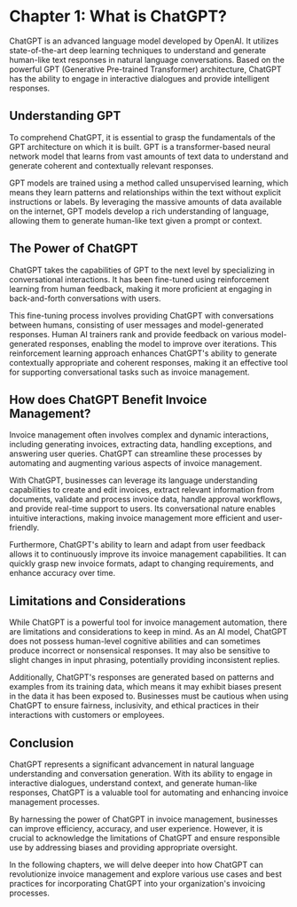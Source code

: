 Chapter 1: What is ChatGPT?
===========================

ChatGPT is an advanced language model developed by OpenAI. It utilizes state-of-the-art deep learning techniques to understand and generate human-like text responses in natural language conversations. Based on the powerful GPT (Generative Pre-trained Transformer) architecture, ChatGPT has the ability to engage in interactive dialogues and provide intelligent responses.

Understanding GPT
-----------------

To comprehend ChatGPT, it is essential to grasp the fundamentals of the GPT architecture on which it is built. GPT is a transformer-based neural network model that learns from vast amounts of text data to understand and generate coherent and contextually relevant responses.

GPT models are trained using a method called unsupervised learning, which means they learn patterns and relationships within the text without explicit instructions or labels. By leveraging the massive amounts of data available on the internet, GPT models develop a rich understanding of language, allowing them to generate human-like text given a prompt or context.

The Power of ChatGPT
--------------------

ChatGPT takes the capabilities of GPT to the next level by specializing in conversational interactions. It has been fine-tuned using reinforcement learning from human feedback, making it more proficient at engaging in back-and-forth conversations with users.

This fine-tuning process involves providing ChatGPT with conversations between humans, consisting of user messages and model-generated responses. Human AI trainers rank and provide feedback on various model-generated responses, enabling the model to improve over iterations. This reinforcement learning approach enhances ChatGPT's ability to generate contextually appropriate and coherent responses, making it an effective tool for supporting conversational tasks such as invoice management.

How does ChatGPT Benefit Invoice Management?
--------------------------------------------

Invoice management often involves complex and dynamic interactions, including generating invoices, extracting data, handling exceptions, and answering user queries. ChatGPT can streamline these processes by automating and augmenting various aspects of invoice management.

With ChatGPT, businesses can leverage its language understanding capabilities to create and edit invoices, extract relevant information from documents, validate and process invoice data, handle approval workflows, and provide real-time support to users. Its conversational nature enables intuitive interactions, making invoice management more efficient and user-friendly.

Furthermore, ChatGPT's ability to learn and adapt from user feedback allows it to continuously improve its invoice management capabilities. It can quickly grasp new invoice formats, adapt to changing requirements, and enhance accuracy over time.

Limitations and Considerations
------------------------------

While ChatGPT is a powerful tool for invoice management automation, there are limitations and considerations to keep in mind. As an AI model, ChatGPT does not possess human-level cognitive abilities and can sometimes produce incorrect or nonsensical responses. It may also be sensitive to slight changes in input phrasing, potentially providing inconsistent replies.

Additionally, ChatGPT's responses are generated based on patterns and examples from its training data, which means it may exhibit biases present in the data it has been exposed to. Businesses must be cautious when using ChatGPT to ensure fairness, inclusivity, and ethical practices in their interactions with customers or employees.

Conclusion
----------

ChatGPT represents a significant advancement in natural language understanding and conversation generation. With its ability to engage in interactive dialogues, understand context, and generate human-like responses, ChatGPT is a valuable tool for automating and enhancing invoice management processes.

By harnessing the power of ChatGPT in invoice management, businesses can improve efficiency, accuracy, and user experience. However, it is crucial to acknowledge the limitations of ChatGPT and ensure responsible use by addressing biases and providing appropriate oversight.

In the following chapters, we will delve deeper into how ChatGPT can revolutionize invoice management and explore various use cases and best practices for incorporating ChatGPT into your organization's invoicing processes.
